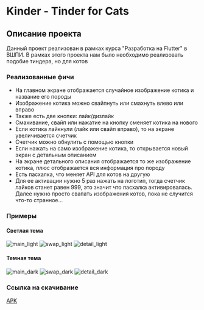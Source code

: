 # Kinder - Tinder for Cats

## Описание проекта
Данный проект реализован в рамках курса "Разработка на Flutter" в ВШПИ. В рамках этого проекта нам было необходимо реализовать подобие тиндера, но для котов

### Реализованные фичи
- На главном экране отображается случайное изображение котика и название его породы
- Изображение котика можно свайпнуть или смахнуть влево или вправо
- Также есть две кнопки: лайк/дизлайк
- Смахивание, свайп или нажатие на кнопку сменяет котика на нового
- Если котика лайкнули (лайк или свайп вправо), то на экране увеличивается счетчик
- Счетчик можно обнулить с помощью кнопки
- Если нажать на само изображение котика, то открывается новый экран с детальным описанием
- На экране детального описания отображается то же изображение котика, плюс отображается вся информация про породу
- Есть пасхалка, что меняет API для котов на другую
- Для ее активации нужно 5 раз нажать на логотип, тогда счетчик лайков станет равен 999, это значит что пасхалка активировалась. Далее нужно просто свапать изображения котов, пока не случится что-то странное...


### Примеры
#### Светлая тема
![main_light](repo_info/images_of_app/main_light.jpg)
![swap_light](repo_info/images_of_app/swap_light.jpg)
![detail_light](repo_info/images_of_app/detail_light.jpg)
#### Темная тема
![main_dark](repo_info/images_of_app/main_dark.jpg)
![swap_dark](repo_info/images_of_app/swap_dark.jpg)
![detail_dark](repo_info/images_of_app/detail_dark.jpg)

### Ссылка на скачивание

<a href="https://minhaskamal.github.io/DownGit/#/home?url=https://github.com/ProgiFrogi/Kinder/blob/main/apk/kinder.apk">APK</a>